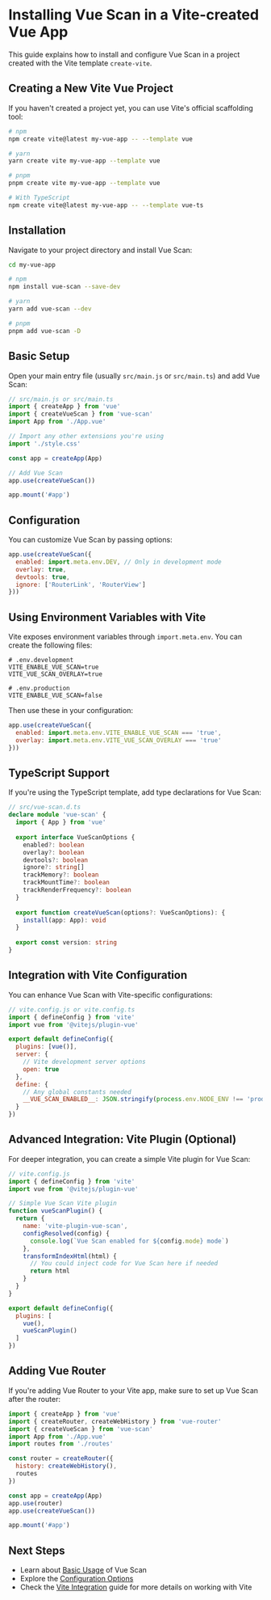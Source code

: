 # Installing Vue Scan in a Vite-created Vue App

This guide explains how to install and configure Vue Scan in a project created with the Vite template `create-vite`.

## Creating a New Vite Vue Project

If you haven't created a project yet, you can use Vite's official scaffolding tool:

```bash
# npm
npm create vite@latest my-vue-app -- --template vue

# yarn
yarn create vite my-vue-app --template vue

# pnpm
pnpm create vite my-vue-app --template vue

# With TypeScript
npm create vite@latest my-vue-app -- --template vue-ts
```

## Installation

Navigate to your project directory and install Vue Scan:

```bash
cd my-vue-app

# npm
npm install vue-scan --save-dev

# yarn
yarn add vue-scan --dev

# pnpm
pnpm add vue-scan -D
```

## Basic Setup

Open your main entry file (usually `src/main.js` or `src/main.ts`) and add Vue Scan:

```js
// src/main.js or src/main.ts
import { createApp } from 'vue'
import { createVueScan } from 'vue-scan'
import App from './App.vue'

// Import any other extensions you're using
import './style.css'

const app = createApp(App)

// Add Vue Scan
app.use(createVueScan())

app.mount('#app')
```

## Configuration

You can customize Vue Scan by passing options:

```js
app.use(createVueScan({
  enabled: import.meta.env.DEV, // Only in development mode
  overlay: true,
  devtools: true,
  ignore: ['RouterLink', 'RouterView']
}))
```

## Using Environment Variables with Vite

Vite exposes environment variables through `import.meta.env`. You can create the following files:

```
# .env.development
VITE_ENABLE_VUE_SCAN=true
VITE_VUE_SCAN_OVERLAY=true

# .env.production
VITE_ENABLE_VUE_SCAN=false
```

Then use these in your configuration:

```js
app.use(createVueScan({
  enabled: import.meta.env.VITE_ENABLE_VUE_SCAN === 'true',
  overlay: import.meta.env.VITE_VUE_SCAN_OVERLAY === 'true'
}))
```

## TypeScript Support

If you're using the TypeScript template, add type declarations for Vue Scan:

```ts
// src/vue-scan.d.ts
declare module 'vue-scan' {
  import { App } from 'vue'
  
  export interface VueScanOptions {
    enabled?: boolean
    overlay?: boolean
    devtools?: boolean
    ignore?: string[]
    trackMemory?: boolean
    trackMountTime?: boolean
    trackRenderFrequency?: boolean
  }
  
  export function createVueScan(options?: VueScanOptions): {
    install(app: App): void
  }
  
  export const version: string
}
```

## Integration with Vite Configuration

You can enhance Vue Scan with Vite-specific configurations:

```js
// vite.config.js or vite.config.ts
import { defineConfig } from 'vite'
import vue from '@vitejs/plugin-vue'

export default defineConfig({
  plugins: [vue()],
  server: {
    // Vite development server options
    open: true
  },
  define: {
    // Any global constants needed
    __VUE_SCAN_ENABLED__: JSON.stringify(process.env.NODE_ENV !== 'production')
  }
})
```

## Advanced Integration: Vite Plugin (Optional)

For deeper integration, you can create a simple Vite plugin for Vue Scan:

```js
// vite.config.js
import { defineConfig } from 'vite'
import vue from '@vitejs/plugin-vue'

// Simple Vue Scan Vite plugin
function vueScanPlugin() {
  return {
    name: 'vite-plugin-vue-scan',
    configResolved(config) {
      console.log(`Vue Scan enabled for ${config.mode} mode`)
    },
    transformIndexHtml(html) {
      // You could inject code for Vue Scan here if needed
      return html
    }
  }
}

export default defineConfig({
  plugins: [
    vue(),
    vueScanPlugin()
  ]
})
```

## Adding Vue Router

If you're adding Vue Router to your Vite app, make sure to set up Vue Scan after the router:

```js
import { createApp } from 'vue'
import { createRouter, createWebHistory } from 'vue-router'
import { createVueScan } from 'vue-scan'
import App from './App.vue'
import routes from './routes'

const router = createRouter({
  history: createWebHistory(),
  routes
})

const app = createApp(App)
app.use(router)
app.use(createVueScan())

app.mount('#app')
```

## Next Steps

- Learn about [Basic Usage](../guides/basic-usage.md) of Vue Scan
- Explore the [Configuration Options](../guides/configuration.md)
- Check the [Vite Integration](./vite.md) guide for more details on working with Vite